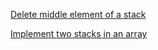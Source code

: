 [Delete middle element of a stack](https://practice.geeksforgeeks.org/problems/delete-middle-element-of-a-stack/1?page=2&category=Linked%20List,Stack,Queue&difficulty=School,Basic,Easy&sortBy=submissions)

[Implement two stacks in an array](https://practice.geeksforgeeks.org/problems/implement-two-stacks-in-an-array/1?page=1&category=Linked%20List,Stack,Queue&difficulty=School,Basic,Easy&sortBy=submissions)